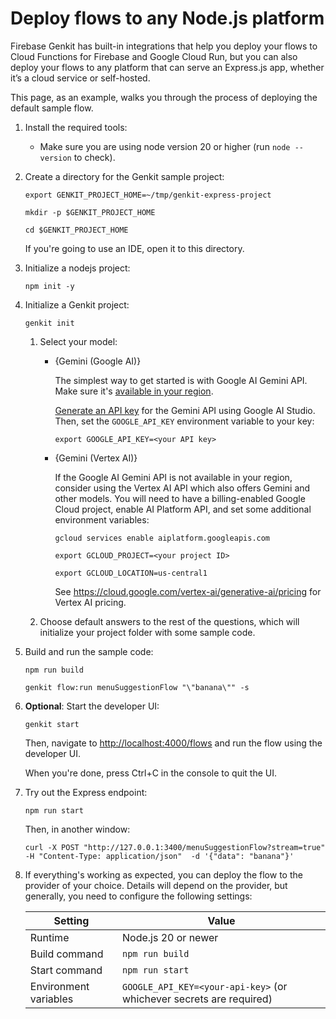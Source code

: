 # Deploy flows to any Node.js platform

Firebase Genkit has built-in integrations that help you deploy your flows to
Cloud Functions for Firebase and Google Cloud Run, but you can also deploy your
flows to any platform that can serve an Express.js app, whether it’s a cloud
service or self-hosted.

This page, as an example, walks you through the process of deploying the default
sample flow.

1.  Install the required tools:

    - Make sure you are using node version 20 or higher (run `node --version` to
      check).

1.  Create a directory for the Genkit sample project:

    ```posix-terminal
    export GENKIT_PROJECT_HOME=~/tmp/genkit-express-project

    mkdir -p $GENKIT_PROJECT_HOME

    cd $GENKIT_PROJECT_HOME
    ```

    If you're going to use an IDE, open it to this directory.

1.  Initialize a nodejs project:

    ```posix-terminal
    npm init -y
    ```

1.  Initialize a Genkit project:

    ```posix-terminal
    genkit init
    ```

    1. Select your model:

       - {Gemini (Google AI)}

         The simplest way to get started is with Google AI Gemini API. Make sure
         it's
         [available in your region](https://ai.google.dev/available_regions).

         [Generate an API key](https://aistudio.google.com/app/apikey) for the
         Gemini API using Google AI Studio. Then, set the `GOOGLE_API_KEY`
         environment variable to your key:

         ```posix-terminal
         export GOOGLE_API_KEY=<your API key>
         ```

       - {Gemini (Vertex AI)}

         If the Google AI Gemini API is not available in your region, consider
         using the Vertex AI API which also offers Gemini and other models. You
         will need to have a billing-enabled Google Cloud project, enable AI
         Platform API, and set some additional environment variables:

         ```posix-terminal
         gcloud services enable aiplatform.googleapis.com

         export GCLOUD_PROJECT=<your project ID>

         export GCLOUD_LOCATION=us-central1
         ```

         See https://cloud.google.com/vertex-ai/generative-ai/pricing for Vertex AI pricing.

    1. Choose default answers to the rest of the questions, which will
       initialize your project folder with some sample code.

1.  Build and run the sample code:

    ```posix-terminal
    npm run build

    genkit flow:run menuSuggestionFlow "\"banana\"" -s
    ```

1.  **Optional**: Start the developer UI:

    ```posix-terminal
    genkit start
    ```

    Then, navigate to [http://localhost:4000/flows](http://localhost:4000/flows) and run
    the flow using the developer UI.

    When you're done, press Ctrl+C in the console to quit the UI.

1.  Try out the Express endpoint:

    ```posix-terminal
    npm run start
    ```

    Then, in another window:

    ```posix-terminal
    curl -X POST "http://127.0.0.1:3400/menuSuggestionFlow?stream=true" -H "Content-Type: application/json"  -d '{"data": "banana"}'
    ```

1.  If everything's working as expected, you can deploy the flow to the provider
    of your choice. Details will depend on the provider, but generally, you need
    to configure the following settings:

    | Setting               | Value                                                               |
    | --------------------- | ------------------------------------------------------------------- |
    | Runtime               | Node.js 20 or newer                                                 |
    | Build command         | `npm run build`                                                     |
    | Start command         | `npm run start`                                                     |
    | Environment variables | `GOOGLE_API_KEY=<your-api-key>` (or whichever secrets are required) |
